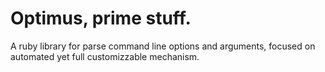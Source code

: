 Optimus, prime stuff.
====

A ruby library for parse command line options and arguments, focused on automated yet full customizzable mechanism.

